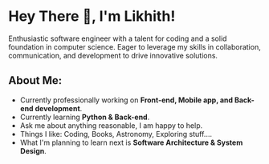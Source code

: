 # Hey There 👋, I'm Likhith!

Enthusiastic software engineer with a talent for coding and a solid foundation in computer science. Eager to leverage my skills in collaboration, communication, and development to drive innovative solutions.
<br/>


## About Me:

- Currently professionally working on **Front-end, Mobile app, and Back-end development**.
- Currently learning **Python & Back-end**.
- Ask me about anything reasonable, I am happy to help.
- Things I like: Coding, Books, Astronomy, Exploring stuff....
- What I'm planning to learn next is **Software Architecture & System Design**.
